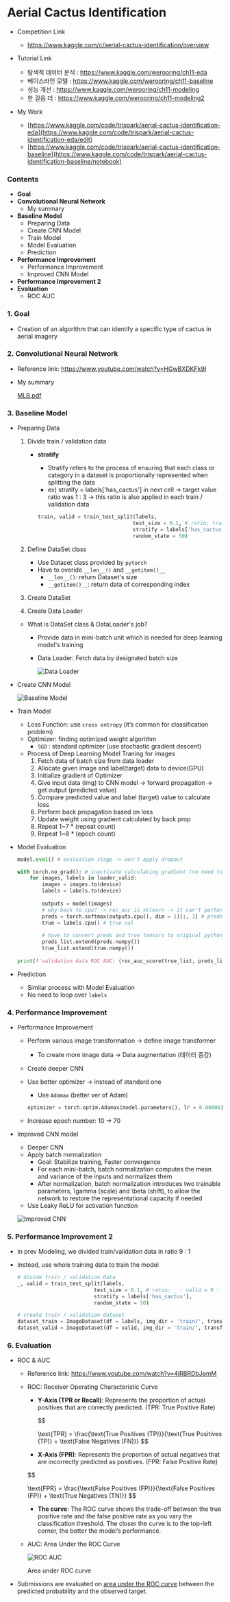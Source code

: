 # Aerial Cactus Identification 

- Competition Link
    - https://www.kaggle.com/c/aerial-cactus-identification/overview

- Tutorial Link
    - 탐색적 데이터 분석 : https://www.kaggle.com/werooring/ch11-eda
    - 베이스라인 모델 : https://www.kaggle.com/werooring/ch11-baseline
    - 성능 개선 : https://www.kaggle.com/werooring/ch11-modeling
    - 한 걸음 더 : https://www.kaggle.com/werooring/ch11-modeling2

- My Work
    - [https://www.kaggle.com/code/trispark/aerial-cactus-identification-eda](https://www.kaggle.com/code/trispark/aerial-cactus-identification-eda/edit)
    - [https://www.kaggle.com/code/trispark/aerial-cactus-identification-baseline](https://www.kaggle.com/code/trispark/aerial-cactus-identification-baseline/notebook)
    

### Contents
- **Goal**
- **Convolutional Neural Network**
    - My summary
- **Baseline Model**
    - Preparing Data
    - Create CNN Model
    - Train Model
    - Model Evaluation
    - Prediction
- **Performance Improvement**
    - Performance Improvement
    - Improved CNN Model
- **Performance Improvement 2**
- **Evaluation**
    - ROC AUC
        

### 1. Goal

- Creation of an algorithm that can identify a specific type of cactus in aerial imagery

### 2. Convolutional Neural Network

- Reference link: https://www.youtube.com/watch?v=HGwBXDKFk9I
- My summary
    
    [MLB.pdf](./src/MLB.pdf)
    

### 3. Baseline Model

- Preparing Data
    1. Divide train / validation data
        - **stratify**
            - Stratify refers to the process of ensuring that each class or category in a dataset is proportionally represented when splitting the data
            - ex) stratify = labels['has_cactus'] in next cell -> target value ratio was 1 : 3 -> this ratio is also applied in each train / validation data
            
            ```python
            train, valid = train_test_split(labels, 
                                           test_size = 0.1, # ratio; train : valid = 9 : 1
                                           stratify = labels['has_cactus'],
                                           random_state = 50)
            ```
            
    2. Define DataSet class
        - Use Dataset class provided by `pytorch`
        - Have to overide `__len__()` and `__getitem()__`
            - `__len__()`: return Dataset's size
            - `__getitem()__`: return data of corresponding index
    3. Create DataSet
    4. Create Data Loader
    - What is DataSet class & DataLoader's job?
        - Provide data in mini-batch unit which is needed for deep learning model's training
        - Data Loader:  Fetch data by designated batch size
            
            ![Data Loader](./src/dataset_loader.png)
            
        
- Create CNN Model
    
    ![Baseline Model](./src/baseline.png)
    
- Train Model
    - Loss Function: use `cross entropy` (it’s common for classification problem)
    - Optimizer: finding optimized weight algorithm
        - `SGD` : standard optimizer (use stochastic gradient descent)
    - Process of Deep Learning Model Traning for images
        1. Fetch data of batch size from data loader
        2. Allocate given image and label(target) data to device(GPU)
        3. Initialize gradient of Optimizer
        4. Give input data (img) to CNN model -> forward propagation -> get output (predicted value)
        5. Compare predicted value and label (target) value to calculate loss
        6. Perform back propagation based on loss
        7. Update weight using gradient calculated by back prop
        8. Repeat 1~7 * (repeat count)
        9. Repeat 1~8 * (epoch count)
        
- Model Evaluation
    
    ```python
    model.eval() # evaluation stage -> won't apply dropout 
    
    with torch.no_grad(): # inactivate calculating gradient (no need to calculate gradient in evaluation step)
        for images, labels in loader_valid:
            images = images.to(device)
            labels = labels.to(device)
            
            outputs = model(images)
            # why back to cpu? -> roc_auc is sklearn -> it can't perform on GPU
            preds = torch.softmax(outputs.cpu(), dim = 1)[:, 1] # preds probability
            true = labels.cpu() # true val
            
            # have to convert preds and true tensors to original python array or numpy array
            preds_list.extend(preds.numpy())
            true_list.extend(true.numpy())
            
    print(f'validation data ROC AUC: {roc_auc_score(true_list, preds_list):.4f}')
    ```
    
- Prediction
    - Similar process with Model Evaluation
    - No need to loop over `labels`

### 4. Performance Improvement

- Performance Improvement
    - Perform various image transformation -> define image transformer
        - To create more image data -> Data augmentation (데이터 증강)
    - Create deeper CNN
    - Use better optimizer -> instead of standard one
        - Use `Adamax` (better ver of Adam)
        
        ```python
        optimizer = torch.optim.Adamax(model.parameters(), lr = 0.00006)
        ```
        
    - Increase epoch number: 10 → 70

- Improved CNN model
    - Deeper CNN
    - Apply batch normalization
        - Goal: Stabilize training, Faster convergence
        - For each mini-batch, batch normalization computes the mean and variance of the inputs and normalizes them
        - After normalization, batch normalization introduces two trainable parameters, \gamma (scale) and \beta (shift), to allow the network to restore the representational capacity if needed
    - Use Leaky ReLU for activation function
    
    ![Improved CNN](./src/modeling.png)
    

### 5. Performance Improvement 2

- In prev Modeling, we divided train/validation data in ratio 9 : 1
- Instead, use whole training data to train the model
    
    ```python
    # divide train / validation Data
    _, valid = train_test_split(labels,
                             test_size = 0.1, # ratio; _ : valid = 9 : 1
                             stratify = labels['has_cactus'],
                             random_state = 50)
    ```
    
    ```python
    # create train / validation dataset
    dataset_train = ImageDataset(df = labels, img_dir = 'train/', transform = transform_train)
    dataset_valid = ImageDataset(df = valid, img_dir = 'train/', transform = transform_test)
    ```
    

### 6. Evaluation
- ROC & AUC
    - Reference link: https://www.youtube.com/watch?v=4jRBRDbJemM
    - ROC: Receiver Operating Characteristic Curve
        - **Y-Axis (TPR or Recall)**: Represents the proportion of actual positives that are correctly predicted. (TPR: True Positive Rate)
            
            $$
            
            \text{TPR} = \frac{\text{True Positives (TP)}}{\text{True Positives (TP)} + \text{False Negatives (FN)}}
            $$
            
        - **X-Axis (FPR)**: Represents the proportion of actual negatives that are incorrectly predicted as positives. (FPR: False Positive Rate)
        
        $$
        
        \text{FPR} = \frac{\text{False Positives (FP)}}{\text{False Positives (FP)} + \text{True Negatives (TN)}}
        $$
        
        - **The curve**: The ROC curve shows the trade-off between the true positive rate and the false positive rate as you vary the classification threshold. The closer the curve is to the top-left corner, the better the model’s performance.
    - AUC: Area Under the ROC Curve
        
        ![ROC AUC](./src/roc_auc.png)
        
        Area under ROC curve
        
- Submissions are evaluated on [area under the ROC curve](http://en.wikipedia.org/wiki/Receiver_operating_characteristic) between the predicted probability and the observed target.